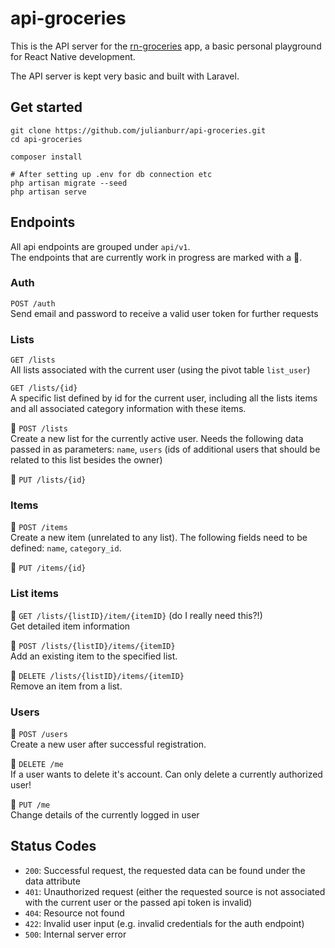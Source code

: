 # api-groceries
This is the API server for the [rn-groceries](https://github.com/julianburr/rn-groceries) app, a basic personal playground for React Native development.

The API server is kept very basic and built with Laravel.

## Get started
```bin
git clone https://github.com/julianburr/api-groceries.git
cd api-groceries

composer install

# After setting up .env for db connection etc
php artisan migrate --seed
php artisan serve
```

## Endpoints

All api endpoints are grouped under `api/v1`.  
The endpoints that are currently work in progress are marked with a 🚧.

### Auth

`POST /auth`  
Send email and password to receive a valid user token for further requests

### Lists

`GET /lists`  
All lists associated with the current user (using the pivot table `list_user`)  
  
`GET /lists/{id}`  
A specific list defined by id for the current user, including all the lists items and all associated category information with these items.  

🚧 `POST /lists`  
Create a new list for the currently active user. Needs the following data passed in as parameters: `name`, `users` (ids of additional users that should be related to this list besides the owner)  
  
🚧 `PUT /lists/{id}` 

### Items
  
🚧 `POST /items`  
Create a new item (unrelated to any list). The following fields need to be defined: `name`, `category_id`. 

🚧 `PUT /items/{id}`  

### List items

🚧 `GET /lists/{listID}/item/{itemID}` (do I really need this?!)  
Get detailed item information  

🚧 `POST /lists/{listID}/items/{itemID}`  
Add an existing item to the specified list.

🚧 `DELETE /lists/{listID}/items/{itemID}`  
Remove an item from a list.  

### Users

🚧 `POST /users`  
Create a new user after successful registration.  
  
🚧 `DELETE /me`  
If a user wants to delete it's account. Can only delete a currently authorized user!
  
🚧 `PUT /me`  
Change details of the currently logged in user

## Status Codes
 - `200`: Successful request, the requested data can be found under the data attribute
 - `401`: Unauthorized request (either the requested source is not associated with the current user or the passed api token is invalid)
 - `404`: Resource not found
 - `422`: Invalid user input (e.g. invalid credentials for the auth endpoint)
 - `500`: Internal server error